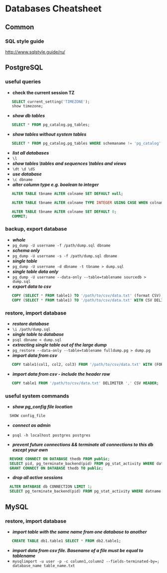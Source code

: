 # Databases Cheatsheet
## Common

### SQL style guide

http://www.sqlstyle.guide/ru/

## PostgreSQL

### useful queries

-  **check the current session TZ**
```sql
   SELECT current_setting('TIMEZONE');
   show timezone;
```
- _**show db tables**_
```sql
   SELECT * FROM pg_catalog.pg_tables;
```
- _**show tables without system tables**_
```sql
   SELECT * FROM pg_catalog.pg_tables WHERE schemaname != 'pg_catalog' AND schemaname != 'information_schema';
```
- _**list all databases**_
-  `\l`
- _**show tables \tables and sequences \tables and views**_
-  `\dt \d \dS`
- _**use database**_
-  `\c dbname`
- _**alter column type e.g. boolean to integer**_
```sql
   ALTER TABLE tbname ALTER colname SET DEFAULT null;

   ALTER TABLE tbname ALTER colname TYPE INTEGER USING CASE WHEN colname = false THEN 0 ELSE 1 END;

   ALTER TABLE tbname ALTER colname SET DEFAULT 0;
   COMMIT;
```
  
### backup, export database

- _**whole**_
-  `pg_dump -U username -f /path/dump.sql dbname`
- _**schema only**_
-  `pg_dump -U username -s -f /path/dump.sql dbname`
- _**single table**_
-  `pg_dump -U username -d dbname -t tbname > dump.sql`
- _**single table data only**_
-  `pg_dump -U username --data-only --table=tablename sourcedb > dump.sql`
- _**export data to csv**_
```sql
   COPY (SELECT * FROM table1) TO '/path/to/csv/data.txt' (format CSV);
   COPY (SELECT * FROM table1) TO '/path/to/csv/data.txt' WITH CSV DELIMITER ';' FORCE QUOTE *;
```

### restore, import database

- _**restore database**_
-  `\i /path/dump.sql`
- _**single table to database**_
-  `psql dbname < dump.sql`
- _**extracting single table out of the large dump**_
-  `pg_restore --data-only --table=tablename fulldump.pg > dump.pg`
- _**import data from csv**_
```sql
   COPY table1(col1, col2, col3) FROM '/path/to/csv/data.txt' WITH (FORMAT csv);
```
- _**import data from csv - include the header row**_
```sql
   COPY table1 FROM '/path/to/csv/data.txt' DELIMITER ',' CSV HEADER;
```

### useful system commands

- _**show pg_config file location**_
```sql
  SHOW config_file
```
- _**connect as admin**_
- `psql -h localhost postgres postgres`

- _**prevent future connections && terminate all connections to this db except your own**_
```sql
  REVOKE CONNECT ON DATABASE thedb FROM public;
  SELECT pid, pg_terminate_backend(pid) FROM pg_stat_activity WHERE datname = current_database() AND pid <> pg_backend_pid();
  GRANT CONNECT ON DATABASE thedb TO public;
```

- _**drop all active sessions**_
```sql
  ALTER DATABASE db CONNECTION LIMIT 1;
  SELECT pg_terminate_backend(pid) FROM pg_stat_activity WHERE datname = 'db';
```

## MySQL

### restore, import database

- _**import table with the same name from one database to another**_
```sql
   CREATE TABLE db1.table1 SELECT * FROM db2.table1;
```
- _**import data from csv file. Basename of a file must be equal to tablename**_
- `mysqlimport -u user -p -c column1,column2 --fields-terminated-by=; database_name table_name.txt`
